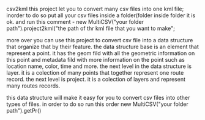 csv2kml
this project let you to convert many csv files into one kml file;
inorder to do so put all your csv files inside a folder(folder inside folder it is ok.
and run this comment - new MultiCSV("your folder path").project2kml("the path of thr kml file that you want to make";

more over you can use this project to convert csv file into a data structure that organize that by their feature.
the data structure base is an element that represent a point.  it has the geom fild with all the geometric information on this point
and metadata fild with more information on the point such as location name, color, time and more.
the next level in the data structure is layer. it is a colection of many points that together represent one route record.
the next level is project. it is a colection of layers and represent many routes records.

this  data structure will make it easy for you to convert csv files into other types of files.
in order to do so run this order new MultiCSV("your folder path").getPr()
